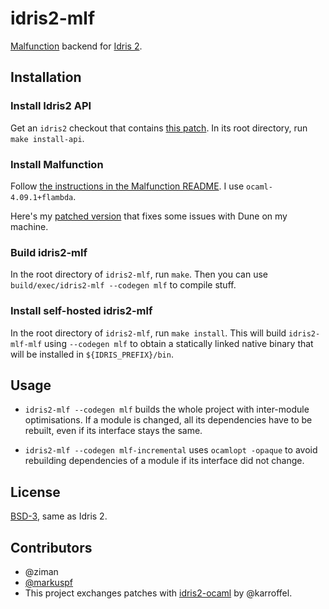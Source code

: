 # idris2-mlf

[Malfunction](https://github.com/stedolan/malfunction) backend
for [Idris 2](https://github.com/idris-lang/Idris2).

## Installation

### Install Idris2 API

Get an `idris2` checkout that contains
[this patch](https://github.com/idris-lang/Idris2/pull/683).
In its root directory, run `make install-api`.

### Install Malfunction

Follow [the instructions in the Malfunction README](https://github.com/stedolan/malfunction).
I use `ocaml-4.09.1+flambda`.

Here's my [patched version](https://github.com/ziman/malfunction/)
that fixes some issues with Dune on my machine.

### Build idris2-mlf

In the root directory of `idris2-mlf`, run `make`.
Then you can use `build/exec/idris2-mlf --codegen mlf` to compile stuff.

### Install self-hosted idris2-mlf

In the root directory of `idris2-mlf`, run `make install`.
This will build `idris2-mlf-mlf` using `--codegen mlf` to obtain a statically
linked native binary that will be installed in `${IDRIS_PREFIX}/bin`.

## Usage

* `idris2-mlf --codegen mlf` builds the whole project with inter-module optimisations.
  If a module is changed, all its dependencies have to be rebuilt, even if its
  interface stays the same.

* `idris2-mlf --codegen mlf-incremental` uses `ocamlopt -opaque` to avoid
  rebuilding dependencies of a module if its interface did not change.

## License

[BSD-3](https://github.com/ziman/idris2-mlf/blob/master/LICENSE),
same as Idris 2.

## Contributors

* @ziman
* [@markuspf](https://github.com/markuspf)
* This project exchanges patches with [idris2-ocaml](https://github.com/karroffel/Idris2-Ocaml) by @karroffel.
